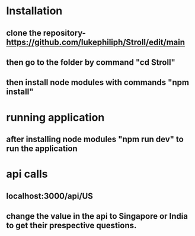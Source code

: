 
# Installation
  ## clone the repository- https://github.com/lukephiliph/Stroll/edit/main
  ## then go to the folder by command "cd Stroll"
  ## then install node modules with commands "npm install"
 # running application
  ## after installing node modules "npm run dev" to run the application
 # api calls
  ## localhost:3000/api/US
  ## change the value in the api to Singapore or India to get their prespective questions.
  
